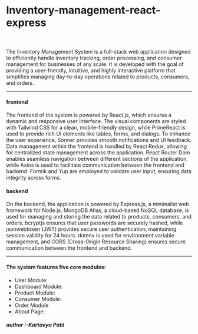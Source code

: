 # Inventory-management-react-express
<br>
<br>
The Inventory Management System is a full-stack web application designed to efficiently handle inventory tracking, order processing, and consumer management for businesses of any scale. It is developed with the goal of providing a user-friendly, intuitive, and highly interactive platform that simplifies managing day-to-day operations related to products, consumers, and orders.
<br>  
<hr>
<h4>frontend</h4>
The frontend of the system is powered by React.js, which ensures a dynamic and responsive user interface. The visual components are styled with Tailwind CSS for a clean, mobile-friendly design, while PrimeReact is used to provide rich UI elements like tables, forms, and dialogs. To enhance the user experience, Sonner provides smooth notifications and UI feedback. Data management within the frontend is handled by React Redux, allowing for centralized state management across the application. React Router Dom enables seamless navigation between different sections of the application, while Axios is used to facilitate communication between the frontend and backend. Formik and Yup are employed to validate user input, ensuring data integrity across forms.
<h4>backend</h4>
On the backend, the application is powered by Express.js, a minimalist web framework for Node.js. MongoDB Atlas, a cloud-based NoSQL database, is used for managing and storing the data related to products, consumers, and orders. bcryptjs ensures that user passwords are securely hashed, while jsonwebtoken (JWT) provides secure user authentication, maintaining session validity for 24 hours. dotenv is used for environment variable management, and CORS (Cross-Origin Resource Sharing) ensures secure communication between the frontend and backend.
<br>
<hr>
<h4>The system features five core modules:</h4>
<ul>
<li>User Module:</li> 
<li>Dashboard Module:</li>
<li>Product Module: </li>
<li>Consumer Module: </li>
<li>Order Module</li>
<li>About Page:</li>
</ul>

<h5>author :-Kartavya Patil</h5>
